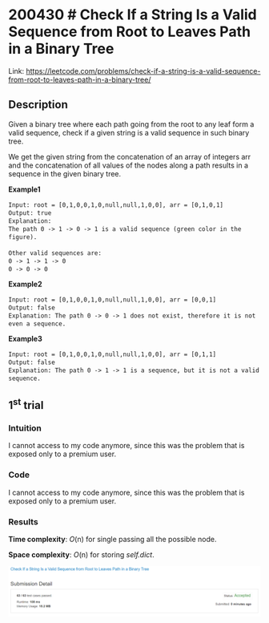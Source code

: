 # 200430 # Check If a String Is a Valid Sequence from Root to Leaves Path in a Binary Tree
Link: https://leetcode.com/problems/check-if-a-string-is-a-valid-sequence-from-root-to-leaves-path-in-a-binary-tree/

## Description
Given a binary tree where each path going from the root to any leaf form a valid sequence, check if a given string is a valid sequence in such binary tree.

We get the given string from the concatenation of an array of integers arr and the concatenation of all values of the nodes along a path results in a sequence in the given binary tree.

**Example1**

    Input: root = [0,1,0,0,1,0,null,null,1,0,0], arr = [0,1,0,1]
    Output: true
    Explanation: 
    The path 0 -> 1 -> 0 -> 1 is a valid sequence (green color in the figure). 

    Other valid sequences are: 
    0 -> 1 -> 1 -> 0 
    0 -> 0 -> 0

**Example2**

    Input: root = [0,1,0,0,1,0,null,null,1,0,0], arr = [0,0,1]
    Output: false 
    Explanation: The path 0 -> 0 -> 1 does not exist, therefore it is not even a sequence.

**Example3**

    Input: root = [0,1,0,0,1,0,null,null,1,0,0], arr = [0,1,1]
    Output: false
    Explanation: The path 0 -> 1 -> 1 is a sequence, but it is not a valid sequence.

## 1<sup>st</sup> trial

### Intuition
I cannot access to my code anymore, since this was the problem that is exposed only to a premium user.

### Code
I cannot access to my code anymore, since this was the problem that is exposed only to a premium user.

### Results
**Time complexity**: *O*(n) for single passing all the possible node.

**Space complexity**: *O*(n) for storing *self.dict*.

![1st trial](https://github.com/minyookim/DailyCoding/blob/master/200430%20%23%20Check%20If%20a%20String%20Is%20a%20Valid%20Sequence%20from%20Root%20to%20Leaves%20Path%20in%20a%20Binary%20Tree/1st%20trial.png)
